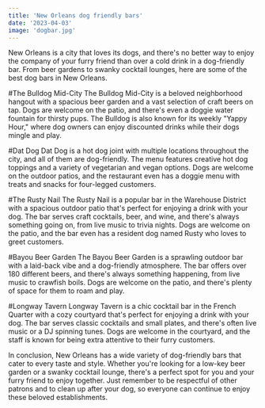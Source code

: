 ```yaml
---
title: 'New Orleans dog friendly bars'
date: '2023-04-03'
image: 'dogbar.jpg'
---
```


New Orleans is a city that loves its dogs, and there's no better way to enjoy the company of your furry friend than over a cold drink in a dog-friendly bar. From beer gardens to swanky cocktail lounges, here are some of the best dog bars in New Orleans.

#The Bulldog Mid-City
The Bulldog Mid-City is a beloved neighborhood hangout with a spacious beer garden and a vast selection of craft beers on tap. Dogs are welcome on the patio, and there's even a doggie water fountain for thirsty pups. The Bulldog is also known for its weekly "Yappy Hour," where dog owners can enjoy discounted drinks while their dogs mingle and play.

#Dat Dog
Dat Dog is a hot dog joint with multiple locations throughout the city, and all of them are dog-friendly. The menu features creative hot dog toppings and a variety of vegetarian and vegan options. Dogs are welcome on the outdoor patios, and the restaurant even has a doggie menu with treats and snacks for four-legged customers.

#The Rusty Nail
The Rusty Nail is a popular bar in the Warehouse District with a spacious outdoor patio that's perfect for enjoying a drink with your dog. The bar serves craft cocktails, beer, and wine, and there's always something going on, from live music to trivia nights. Dogs are welcome on the patio, and the bar even has a resident dog named Rusty who loves to greet customers.

#Bayou Beer Garden
The Bayou Beer Garden is a sprawling outdoor bar with a laid-back vibe and a dog-friendly atmosphere. The bar offers over 180 different beers, and there's always something happening, from live music to crawfish boils. Dogs are welcome on the patio, and there's plenty of space for them to roam and play.

#Longway Tavern
Longway Tavern is a chic cocktail bar in the French Quarter with a cozy courtyard that's perfect for enjoying a drink with your dog. The bar serves classic cocktails and small plates, and there's often live music or a DJ spinning tunes. Dogs are welcome in the courtyard, and the staff is known for being extra attentive to their furry customers.

In conclusion, New Orleans has a wide variety of dog-friendly bars that cater to every taste and style. Whether you're looking for a low-key beer garden or a swanky cocktail lounge, there's a perfect spot for you and your furry friend to enjoy together. Just remember to be respectful of other patrons and to clean up after your dog, so everyone can continue to enjoy these beloved establishments.